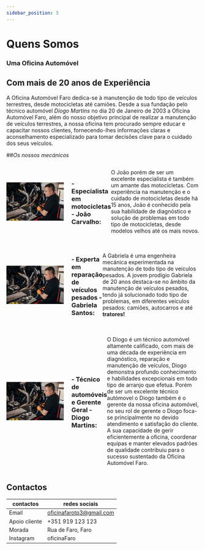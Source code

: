 ```yaml
---
sidebar_position: 3
---
```


# Quens Somos

### Uma Oficina Automóvel 
## Com mais de **20 anos de Experiência**

A Oficina Automóvel Faro dedica-se à manutenção de todo tipo de veículos terrestres, desde motocicletas até camiões. Desde a sua fundação pelo técnico automóvel *Diogo Martins* no dia 20 de Janeiro de 2003 a Oficina Automóvel Faro, além do nosso objetivo principal de realizar a manutenção de veículos terrestres, a nossa oficina tem procurado sempre 
educar e capacitar nossos clientes, fornecendo-lhes informações claras e aconselhamento especializado para tomar decisões clave para o cuidado dos seus veículos.


##*Os nossos mecánicos*

<div style="display: flex; align-items: center; margin-bottom: 20px;">

  <!-- Imagen a la izquierda -->
  <img src="motos.jpeg" style="width: 150px; margin-right: 20px;">

  <!-- Descripción a la derecha -->
### - Especialista em motocicletas - João Carvalho:
O João porém de ser um excelente especialista é também um amante das motocicletas. Com experiência na manutenção e o cuidado de motocicletas desde há 15 anos, João é conhecido pela sua habilidade de diagnóstico e solução de problemas em todo tipo de motocicletas, desde modelos velhos até os mais novos.

</div>



<div style="display: flex; align-items: center; margin-bottom: 20px;">

  <!-- Imagen a la izquierda -->
  <img src="motos.jpeg" style="width: 150px; margin-right: 20px;">

  <!-- Descripción a la derecha -->
### - Experta em reparação de veículos pesados - Gabriela Santos: 
A Gabriela é uma engenheira mecánica experimentada na manutenção de todo tipo de veículos pesados. A jovem prodígio Gabriela de 20 anos destaca-se no âmbito da manutenção de veículos pesados, tendo já solucionado todo tipo de problemas, em diferentes veículos pesados: camiões, autocarros e até **tratores!**
</div>

<div style="display: flex; align-items: center; margin-bottom: 20px;">


  <img src="motos.jpeg" style="width: 150px; margin-right: 20px;">


### - Técnico de automóveis e Gerente Geral - Diogo Martins: 
O Diogo é um técnico automóvel altamente calificado, com mais de uma década de experiência em diagnóstico, reparação e manutenção de veículos, Diogo demonstra profundo conhecimento e habilidades excepcionais em todo tipo de arranjo que efetua. Porém de ser um excelente técnico autómovel o Diogo também é o gerente da nossa oficina automóvel, no seu rol de gerente o Diogo foca-se principalmente no devido atendimento e satisfação do cliente. A sua capacidade de gerir eficientemente a oficina, coordenar equipas e manter elevados padrões de qualidade contribuiu para o sucesso sustentado da Oficina Automóvel Faro.

</div>


## Contactos

| contactos       | redes sociais                |
| --------------- | ---------------------------- |
| Email           | oficinafarotp3@gmail.com     |
| Apoio cliente   | +351 919 123 123             |
| Morada          | Rua de Faro, Faro            |
| Instagram       | oficinaFaro                  |